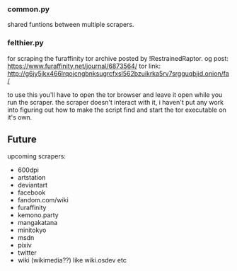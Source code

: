 
### common.py
shared funtions between multiple scrapers.

### felthier.py
for scraping the furaffinity tor archive posted by !RestrainedRaptor.
og post: https://www.furaffinity.net/journal/6873564/
tor link: http://g6jy5jkx466lrqojcngbnksugrcfxsl562bzuikrka5rv7srgguqbjid.onion/fa/

to use this you'll have to open the tor browser and leave it open while you run the scraper. the scraper doesn't interact with it, i haven't put any work into
figuring out how to make the script find and start the tor executable on it's own.

## Future
upcoming scrapers:
- 600dpi
- artstation
- deviantart
- facebook
- fandom.com/wiki
- furaffinity
- kemono.party
- mangakatana
- minitokyo
- msdn
- pixiv
- twitter
- wiki (wikimedia??) like wiki.osdev etc
